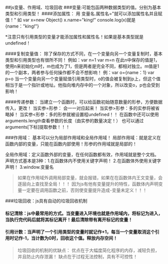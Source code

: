 ##js变量、作用域、垃圾回收
###变量:可能包函两种数据类型的值。分别为基本类型和引用类型！ 
####添加属性：
用    变量名.属性名="就可以添加属性名并且赋值！"
如 var x=new Object()
	x.name="king!"
	console.log(x)就是{name："king!"}
	
*注意只有引用类型的变量才能添加属性和属性名！如果是基本类型就是undefined！

####复制变量值：
除了保存的方式不同，在一个变量向另一个变量复制时，基本类型和引用类型也有很所不同！
例如：var n=1
	var m=n
在此n中保存的值是1，使用n来初始化m时，m也成为了1，但是两者是完全不同，都相对独立。m值是1的一个副本，两者参与任何操作都不会不想影响！
例：var o={name：1}
	var p=o
当一个变量向另一个变量赋值引用类型时，o的值会被复制到p上，但这个值相当于是一个指针或地址。他指向堆内存中的一个对象，所以改变o，p也会受到影响！

####传递参数：
当建立一个函数时，可以给函数初始随意数量的形参，方便数据传入，更改！
当实参=形参： 会一一对应起来！
当实参>形参：多的实参将被省略掉！
当实参<形参：多的形参就被设置程undefined！！
在函数中还可以使用arguments.length查看参数的长度（由实参的数量决定！）
也可以通过arguments[下标]提取参数！！！

###作用域：
基本可以分为局部作用域和全局作用域！
局部作用域：就是定义在函数内部的变量，只能在函数内部使用！形参的作用域就是局部的！

全局作用域：定义函数外部的变量，在任何函数都有效，作用域就是整个文档。
		声明方式基本是3种：1.在函数体内不使用关键字声明！
					2.在函数体外使用关键字声明！
					3.window.变量名
> 如果在作用域外调用局部变量，就会报错，如果在在函数体内王文变量，会逐层向上查找至全局！！！
> 因为js有他有变量提升的特性，函数体内声明变量一定要在调用函数之前，否则使变量提升造成-变量未定义！！！

###垃圾回收：js具有自动的垃圾回收机制

#### 标记清除：js中最常用的方式。当变量进入环境也就是作用域内，将标记为进入，当执行完代码后就将其标记离开！最后清除带有离开标记的变量！

#### 引用计数：当声明了一个引用类型的变量时就记作+1，每当一个变量取消这个引用时记作-1，当计数为0时，回收这个值。释放内存空间！ 

>垃圾回收的机制的优缺点：
优点在于大幅度简化程序的内存，减轻负担，并且防止内存泄漏！
缺点在于过程无法控制，具有不可控性！